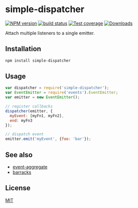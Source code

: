 # simple-dispatcher
[![NPM version][npm-image]][npm-url]
[![build status][travis-image]][travis-url]
[![Test coverage][coveralls-image]][coveralls-url]
[![Downloads][downloads-image]][downloads-url]

Attach multiple listeners to a single emitter.

## Installation
```bash
npm install simple-dispatcher
```

## Usage
```js
var dispatcher = require('simple-dispatcher');
var EventEmitter = require('events').EventEmitter;
var emitter = new EventEmitter();

// register callbacks
dispatcher(emitter, {
  myEvent: [myFn1, myFn2],
  end: myFn3
});

// dispatch event
emitter.emit('myEvent', {foo: 'bar'});
```

## See also
- [event-aggregate](https://github.com/yoshuawuyts/event-aggregate)
- [barracks](https://github.com/yoshuawuyts/barracks)

## License
[MIT](https://tldrlegal.com/license/mit-license)

[npm-image]: https://img.shields.io/npm/v/simple-dispatcher.svg?style=flat-square
[npm-url]: https://npmjs.org/package/simple-dispatcher
[travis-image]: https://img.shields.io/travis/yoshuawuyts/simple-dispatcher.svg?style=flat-square
[travis-url]: https://travis-ci.org/yoshuawuyts/simple-dispatcher
[coveralls-image]: https://img.shields.io/coveralls/yoshuawuyts/simple-dispatcher.svg?style=flat-square
[coveralls-url]: https://coveralls.io/r/yoshuawuyts/simple-dispatcher?branch=master
[downloads-image]: http://img.shields.io/npm/dm/simple-dispatcher.svg?style=flat-square
[downloads-url]: https://npmjs.org/package/simple-dispatcher
